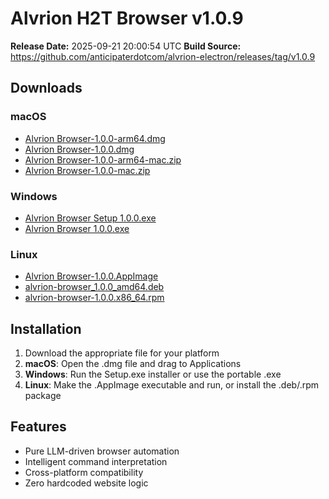 # Alvrion H2T Browser v1.0.9

**Release Date:** 2025-09-21 20:00:54 UTC
**Build Source:** https://github.com/anticipaterdotcom/alvrion-electron/releases/tag/v1.0.9

## Downloads

### macOS
- [Alvrion Browser-1.0.0-arm64.dmg](releases/v1.0.9/)
- [Alvrion Browser-1.0.0.dmg](releases/v1.0.9/)
- [Alvrion Browser-1.0.0-arm64-mac.zip](releases/v1.0.9/)
- [Alvrion Browser-1.0.0-mac.zip](releases/v1.0.9/)

### Windows  
- [Alvrion Browser Setup 1.0.0.exe](releases/v1.0.9/)
- [Alvrion Browser 1.0.0.exe](releases/v1.0.9/)

### Linux
- [Alvrion Browser-1.0.0.AppImage](releases/v1.0.9/)
- [alvrion-browser_1.0.0_amd64.deb](releases/v1.0.9/)
- [alvrion-browser-1.0.0.x86_64.rpm](releases/v1.0.9/)

## Installation

1. Download the appropriate file for your platform
2. **macOS**: Open the .dmg file and drag to Applications
3. **Windows**: Run the Setup.exe installer or use the portable .exe
4. **Linux**: Make the .AppImage executable and run, or install the .deb/.rpm package

## Features
- Pure LLM-driven browser automation
- Intelligent command interpretation  
- Cross-platform compatibility
- Zero hardcoded website logic
